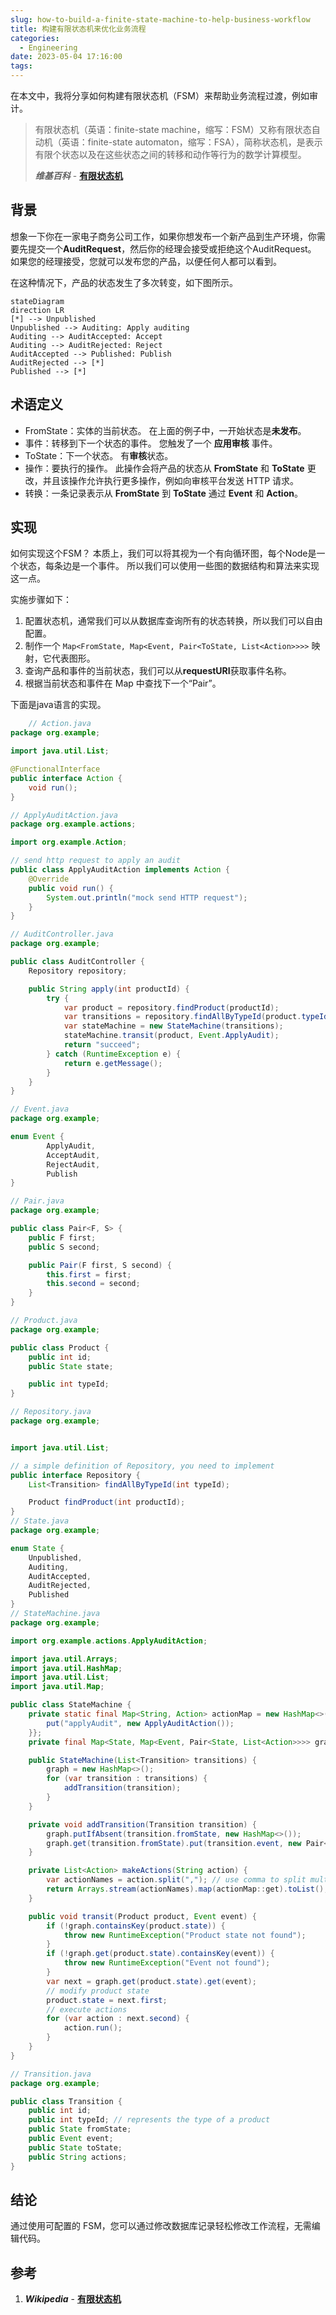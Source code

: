 ```yaml
---
slug: how-to-build-a-finite-state-machine-to-help-business-workflow
title: 构建有限状态机来优化业务流程
categories:
  - Engineering
date: 2023-05-04 17:16:00
tags:
---
```


在本文中，我将分享如何构建有限状态机（FSM）来帮助业务流程过渡，例如审计。

> 有限状态机（英语：finite-state machine，缩写：FSM）又称有限状态自动机（英语：finite-state automaton，缩写：FSA），简称状态机，是表示有限个状态以及在这些状态之间的转移和动作等行为的数学计算模型。
> 
> ***维基百科*** - **[有限状态机](https://en.wikipedia.org/wiki/Finite-state_machine)**
<!--more-->

## 背景

想象一下你在一家电子商务公司工作，如果你想发布一个新产品到生产环境，你需要先提交一个**AuditRequest**，然后你的经理会接受或拒绝这个AuditRequest。 如果您的经理接受，您就可以发布您的产品，以便任何人都可以看到。

在这种情况下，产品的状态发生了多次转变，如下图所示。

```mermaid
stateDiagram
direction LR
[*] --> Unpublished
Unpublished --> Auditing: Apply auditing
Auditing --> AuditAccepted: Accept
Auditing --> AuditRejected: Reject
AuditAccepted --> Published: Publish
AuditRejected --> [*]
Published --> [*]
```

## 术语定义

+ FromState：实体的当前状态。 在上面的例子中，一开始状态是**未发布**。
+ 事件：转移到下一个状态的事件。 您触发了一个 **应用审核** 事件。
+ ToState：下一个状态。 有**审核**状态。
+ 操作：要执行的操作。 此操作会将产品的状态从 **FromState** 和 **ToState** 更改，并且该操作允许执行更多操作，例如向审核平台发送 HTTP 请求。
+ 转换：一条记录表示从 **FromState** 到 **ToState** 通过 **Event** 和 **Action**。

## 实现

如何实现这个FSM？ 本质上，我们可以将其视为一个有向循环图，每个Node是一个状态，每条边是一个事件。 所以我们可以使用一些图的数据结构和算法来实现这一点。

实施步骤如下：

1. 配置状态机，通常我们可以从数据库查询所有的状态转换，所以我们可以自由配置。
2. 制作一个 `Map<FromState, Map<Event, Pair<ToState, List<Action>>>>` 映射，它代表图形。
3. 查询产品和事件的当前状态，我们可以从**requestURI**获取事件名称。
4. 根据当前状态和事件在 Map 中查找下一个“Pair”。

下面是java语言的实现。

```java
	// Action.java
package org.example;

import java.util.List;

@FunctionalInterface
public interface Action {
    void run();
}

// ApplyAuditAction.java
package org.example.actions;

import org.example.Action;

// send http request to apply an audit
public class ApplyAuditAction implements Action {
    @Override
    public void run() {
        System.out.println("mock send HTTP request");
    }
}

// AuditController.java
package org.example;

public class AuditController {
    Repository repository;

    public String apply(int productId) {
        try {
            var product = repository.findProduct(productId);
            var transitions = repository.findAllByTypeId(product.typeId);
            var stateMachine = new StateMachine(transitions);
            stateMachine.transit(product, Event.ApplyAudit);
            return "succeed";
        } catch (RuntimeException e) {
            return e.getMessage();
        }
    }
}

// Event.java
package org.example;

enum Event {
        ApplyAudit,
        AcceptAudit,
        RejectAudit,
        Publish
}

// Pair.java
package org.example;

public class Pair<F, S> {
    public F first;
    public S second;

    public Pair(F first, S second) {
        this.first = first;
        this.second = second;
    }
}

// Product.java
package org.example;

public class Product {
    public int id;
    public State state;

    public int typeId;
}

// Repository.java
package org.example;


import java.util.List;

// a simple definition of Repository, you need to implement
public interface Repository {
    List<Transition> findAllByTypeId(int typeId);

    Product findProduct(int productId);
}
// State.java
package org.example;

enum State {
    Unpublished,
    Auditing,
    AuditAccepted,
    AuditRejected,
    Published
}
// StateMachine.java
package org.example;

import org.example.actions.ApplyAuditAction;

import java.util.Arrays;
import java.util.HashMap;
import java.util.List;
import java.util.Map;

public class StateMachine {
    private static final Map<String, Action> actionMap = new HashMap<>() {{
        put("applyAudit", new ApplyAuditAction());
    }};
    private final Map<State, Map<Event, Pair<State, List<Action>>>> graph;

    public StateMachine(List<Transition> transitions) {
        graph = new HashMap<>();
        for (var transition : transitions) {
            addTransition(transition);
        }
    }

    private void addTransition(Transition transition) {
        graph.putIfAbsent(transition.fromState, new HashMap<>());
        graph.get(transition.fromState).put(transition.event, new Pair<>(transition.toState, makeActions(transition.actions)));
    }

    private List<Action> makeActions(String action) {
        var actionNames = action.split(","); // use comma to split multi actions
        return Arrays.stream(actionNames).map(actionMap::get).toList();
    }

    public void transit(Product product, Event event) {
        if (!graph.containsKey(product.state)) {
            throw new RuntimeException("Product state not found");
        }
        if (!graph.get(product.state).containsKey(event)) {
            throw new RuntimeException("Event not found");
        }
        var next = graph.get(product.state).get(event);
        // modify product state
        product.state = next.first;
        // execute actions
        for (var action : next.second) {
            action.run();
        }
    }
}

// Transition.java
package org.example;

public class Transition {
    public int id;
    public int typeId; // represents the type of a product
    public State fromState;
    public Event event;
    public State toState;
    public String actions;
}
```

## 结论

通过使用可配置的 FSM，您可以通过修改数据库记录轻松修改工作流程，无需编辑代码。

## 参考

1. ***Wikipedia*** - **[有限状态机](https://en.wikipedia.org/wiki/Finite-state_machine)**
